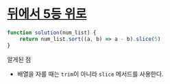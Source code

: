 # [뒤에서 5등 위로](https://school.programmers.co.kr/learn/courses/30/lessons/181852)

```js
function solution(num_list) {
    return num_list.sort((a, b) => a - b).slice(5)
}
```
알게된 점
- 배열을 자를 때는 `trim`이 아니라 `slice` 메서드를 사용한다.